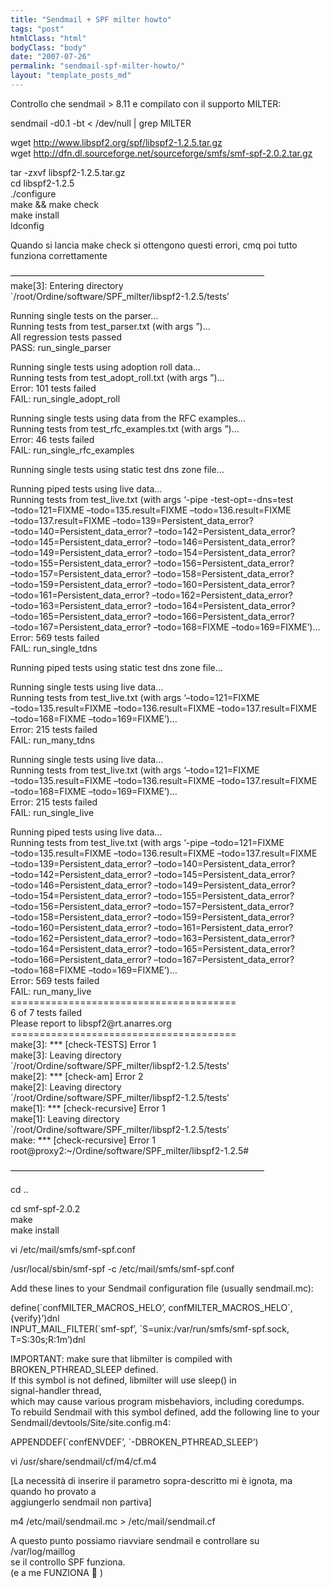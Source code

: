 ```yaml
---
title: "Sendmail + SPF milter howto"
tags: "post"
htmlClass: "html"
bodyClass: "body"
date: "2007-07-26"
permalink: "sendmail-spf-milter-howto/"
layout: "template_posts_md"
---
```

<p>Controllo che sendmail &gt; 8.11 e compilato con il supporto MILTER:</p>
<p>sendmail -d0.1 -bt &lt; /dev/null | grep MILTER</p>
<p>wget <a href="http://www.libspf2.org/spf/libspf2-1.2.5.tar.gz">http://www.libspf2.org/spf/libspf2-1.2.5.tar.gz</a><br />wget <a href="http://dfn.dl.sourceforge.net/sourceforge/smfs/smf-spf-2.0.2.tar.gz">http://dfn.dl.sourceforge.net/sourceforge/smfs/smf-spf-2.0.2.tar.gz</a></p>
<p>tar -zxvf libspf2-1.2.5.tar.gz<br />cd libspf2-1.2.5<br />./configure<br />make &#038;&amp; make check<br />make install<br />ldconfig</p>
<p></p>
<p>Quando si lancia make check si ottengono questi errori, cmq poi tutto funziona correttamente</p>
<p>&#8212;&#8212;&#8212;&#8212;&#8212;&#8212;&#8212;&#8212;&#8212;&#8212;&#8212;&#8212;&#8212;&#8212;&#8212;&#8212;&#8212;&#8212;&#8212;&#8212;&#8212;&#8212;&#8212;&#8212;&#8212;&#8212;&#8212;&#8212;&#8212;<br />make[3]: Entering directory<br />`/root/Ordine/software/SPF_milter/libspf2-1.2.5/tests&#8217;</p>
<p>Running single tests on the parser&#8230;<br />Running tests from test_parser.txt (with args &#8221;)&#8230;<br />All regression tests passed<br />PASS: run_single_parser</p>
<p>Running single tests using adoption roll data&#8230;<br />Running tests from test_adopt_roll.txt (with args &#8221;)&#8230;<br />Error:  101 tests failed<br />FAIL: run_single_adopt_roll</p>
<p>Running single tests using data from the RFC examples&#8230;<br />Running tests from test_rfc_examples.txt (with args &#8221;)&#8230;<br />Error:  46 tests failed<br />FAIL: run_single_rfc_examples</p>
<p>Running single tests using static test dns zone file&#8230;</p>
<p>Running piped tests using live data&#8230;<br />Running tests from test_live.txt (with args &#8216;-pipe -test-opt=-dns=test<br />&#8211;todo=121=FIXME &#8211;todo=135.result=FIXME &#8211;todo=136.result=FIXME<br />&#8211;todo=137.result=FIXME &#8211;todo=139=Persistent_data_error?<br />&#8211;todo=140=Persistent_data_error? &#8211;todo=142=Persistent_data_error?<br />&#8211;todo=145=Persistent_data_error? &#8211;todo=146=Persistent_data_error?<br />&#8211;todo=149=Persistent_data_error? &#8211;todo=154=Persistent_data_error?<br />&#8211;todo=155=Persistent_data_error? &#8211;todo=156=Persistent_data_error?<br />&#8211;todo=157=Persistent_data_error? &#8211;todo=158=Persistent_data_error?<br />&#8211;todo=159=Persistent_data_error? &#8211;todo=160=Persistent_data_error?<br />&#8211;todo=161=Persistent_data_error? &#8211;todo=162=Persistent_data_error?<br />&#8211;todo=163=Persistent_data_error? &#8211;todo=164=Persistent_data_error?<br />&#8211;todo=165=Persistent_data_error? &#8211;todo=166=Persistent_data_error?<br />&#8211;todo=167=Persistent_data_error? &#8211;todo=168=FIXME &#8211;todo=169=FIXME&#8217;)&#8230;<br />Error:  569 tests failed<br />FAIL: run_single_tdns</p>
<p>Running piped tests using static test dns zone file&#8230;</p>
<p>Running single tests using live data&#8230;<br />Running tests from test_live.txt (with args &#8216;&#8211;todo=121=FIXME<br />&#8211;todo=135.result=FIXME &#8211;todo=136.result=FIXME &#8211;todo=137.result=FIXME<br />&#8211;todo=168=FIXME &#8211;todo=169=FIXME&#8217;)&#8230;<br />Error:  215 tests failed<br />FAIL: run_many_tdns</p>
<p>Running single tests using live data&#8230;<br />Running tests from test_live.txt (with args &#8216;&#8211;todo=121=FIXME<br />&#8211;todo=135.result=FIXME &#8211;todo=136.result=FIXME &#8211;todo=137.result=FIXME<br />&#8211;todo=168=FIXME &#8211;todo=169=FIXME&#8217;)&#8230;<br />Error:  215 tests failed<br />FAIL: run_single_live</p>
<p>Running piped tests using live data&#8230;<br />Running tests from test_live.txt (with args &#8216;-pipe &#8211;todo=121=FIXME<br />&#8211;todo=135.result=FIXME &#8211;todo=136.result=FIXME &#8211;todo=137.result=FIXME<br />&#8211;todo=139=Persistent_data_error? &#8211;todo=140=Persistent_data_error?<br />&#8211;todo=142=Persistent_data_error? &#8211;todo=145=Persistent_data_error?<br />&#8211;todo=146=Persistent_data_error? &#8211;todo=149=Persistent_data_error?<br />&#8211;todo=154=Persistent_data_error? &#8211;todo=155=Persistent_data_error?<br />&#8211;todo=156=Persistent_data_error? &#8211;todo=157=Persistent_data_error?<br />&#8211;todo=158=Persistent_data_error? &#8211;todo=159=Persistent_data_error?<br />&#8211;todo=160=Persistent_data_error? &#8211;todo=161=Persistent_data_error?<br />&#8211;todo=162=Persistent_data_error? &#8211;todo=163=Persistent_data_error?<br />&#8211;todo=164=Persistent_data_error? &#8211;todo=165=Persistent_data_error?<br />&#8211;todo=166=Persistent_data_error? &#8211;todo=167=Persistent_data_error?<br />&#8211;todo=168=FIXME &#8211;todo=169=FIXME&#8217;)&#8230;<br />Error:  569 tests failed<br />FAIL: run_many_live<br />=======================================<br />6 of 7 tests failed<br />Please report to libspf2@rt.anarres.org<br />=======================================<br />make[3]: *** [check-TESTS] Error 1<br />make[3]: Leaving directory<br />`/root/Ordine/software/SPF_milter/libspf2-1.2.5/tests&#8217;<br />make[2]: *** [check-am] Error 2<br />make[2]: Leaving directory<br />`/root/Ordine/software/SPF_milter/libspf2-1.2.5/tests&#8217;<br />make[1]: *** [check-recursive] Error 1<br />make[1]: Leaving directory<br />`/root/Ordine/software/SPF_milter/libspf2-1.2.5/tests&#8217;<br />make: *** [check-recursive] Error 1<br />root@proxy2:~/Ordine/software/SPF_milter/libspf2-1.2.5#</p>
<p>&#8212;&#8212;&#8212;&#8212;&#8212;&#8212;&#8212;&#8212;&#8212;&#8212;&#8212;&#8212;&#8212;&#8212;&#8212;&#8212;&#8212;&#8212;&#8212;&#8212;&#8212;&#8212;&#8212;&#8212;&#8212;&#8212;&#8212;&#8212;&#8212;</p>
<p>cd ..</p>
<p>cd smf-spf-2.0.2<br />make<br />make install</p>
<p>vi /etc/mail/smfs/smf-spf.conf</p>
<p>/usr/local/sbin/smf-spf -c /etc/mail/smfs/smf-spf.conf</p>
<p>  Add these lines to your Sendmail configuration file (usually sendmail.mc):</p>
<p>define(`confMILTER_MACROS_HELO&#8217;, confMILTER_MACROS_HELO`, {verify}&#8217;)dnl<br />INPUT_MAIL_FILTER(`smf-spf&#8217;, `S=unix:/var/run/smfs/smf-spf.sock,<br />T=S:30s;R:1m&#8217;)dnl</p>
<p>IMPORTANT: make sure that libmilter is compiled with<br />BROKEN_PTHREAD_SLEEP defined.<br />If this symbol is not defined, libmilter will use sleep() in<br />signal-handler thread,<br />which may cause various program misbehaviors, including coredumps.<br />To rebuild Sendmail with this symbol defined, add the following line to your<br />Sendmail/devtools/Site/site.config.m4:</p>
<p>  APPENDDEF(`confENVDEF&#8217;, `-DBROKEN_PTHREAD_SLEEP&#8217;)</p>
<p>vi /usr/share/sendmail/cf/m4/cf.m4</p>
<p>[La necessità di inserire il parametro sopra-descritto mi è ignota, ma quando ho provato a<br />aggiungerlo sendmail non partiva]</p>
<p>m4 /etc/mail/sendmail.mc > /etc/mail/sendmail.cf</p>
<p>A questo punto possiamo riavviare sendmail e controllare su /var/log/maillog<br />se il controllo SPF funziona.<br />(e a me FUNZIONA 🙂 )</p>
